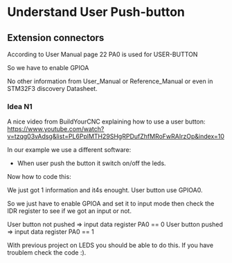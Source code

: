 # Understand User Push-button

## Extension connectors
According to User Manual page 22
PA0 is used for USER-BUTTON

So we have to enable GPIOA

No other information from User_Manual or Reference_Manual or even in STM32F3 
discovery Datasheet.

### Idea N1
A nice video from BuildYourCNC explaining how to use a user button:
https://www.youtube.com/watch?v=tzqg03vAdsg&list=PL6PplMTH29SHgRPDufZhfMRoFwRAIrzOp&index=10

In our example we use a different software:
- When user push the button it switch on/off the leds.

Now how to code this:

We just got 1 information and it4s enought.
User button use GPIOA0.

So we just have to enable GPIOA and set it to input mode then check the IDR register to see if we got an input or not.

User button not pushed => input data register PA0 == 0
User button pushed => input data register PA0 == 1

With previous project on LEDS you should be able to do this.
If you have troublem check the code :).

